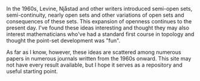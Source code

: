 <p>
In the 1960s, Levine, Njåstad and other writers introduced semi-open sets, semi-continuity, nearly open sets and other variations of open sets and consequences of these sets. This expansion of openness continues to the present day. I've found these ideas interesting and thought they may also interest mathematicians who've had a standard first course in topology and thought the point-set development was "fun".
</p>
<p>
As far as I know, however, these ideas are scattered among numerous papers in numerous journals written from the 1960s onward. This site may not have every result available, but I hope it serves as a repository and useful starting point.
</p>
